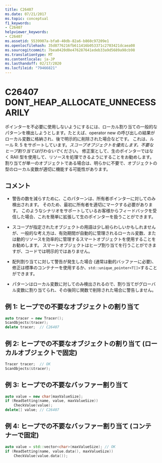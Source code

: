 ```yaml
---
title: C26407
ms.date: 07/21/2017
ms.topic: conceptual
f1_keywords:
- C26407
helpviewer_keywords:
- C26407
ms.assetid: 5539907a-bfa0-40db-82a6-b860c97209e1
ms.openlocfilehash: 35d8776216fb611416b053371c2703421dcaea08
ms.sourcegitcommit: 7bea0420d0e476287641edeb33a9d5689a98cb98
ms.translationtype: MT
ms.contentlocale: ja-JP
ms.lasthandoff: 02/17/2020
ms.locfileid: "79466821"
---
```

# <a name="c26407-dont_heap_allocate_unnecessarily"></a>C26407 DONT_HEAP_ALLOCATE_UNNECESSARILY

ポインターを不必要に使用しないようにするには、ローカル割り当ての一般的なパターンを検出しようとします。たとえば、operator new の呼び出しの結果がローカル変数に格納され、後で明示的に削除された場合などです。 これは、ルール R. 5 をサポートしています。*スコープオブジェクトを優先します。不要なヒープ割り当ては行わないで*ください。 修正案として、生のポインターではなく RAII 型を使用して、リソースを処理できるようにすることをお勧めします。 割り当てが単一のオブジェクトである場合は、明らかに不要で、オブジェクトの型のローカル変数が適切に機能する可能性があります。

## <a name="remarks"></a>コメント

- 警告の数を減らすために、このパターンは、所有者ポインターに対してのみ検出されます。 そのため、最初に所有者を適切にマークする必要があります。 このようなシナリオをサポートしているお客様からフィードバックを受信した場合、これを簡単に拡張して生のポインターを扱うことができます。

- スコープが指定されたオブジェクトの用語は少し紛らわしいかもしれませんが、一般的な考え方は、有効期間が自動的に管理されるローカル変数、または動的リソースを効率的に管理するスマートオブジェクトを使用することをお勧めします。 スマートオブジェクトはヒープ割り当てを行うことができますが、コードでは明示的ではありません。

- 配列割り当てに対して警告が発生した場合 (通常は動的バッファーに必要)、修正は標準のコンテナーを使用するか、`std::unique_pointer<T[]>`することができます。

- パターンはローカル変数に対してのみ検出されるので、割り当てがグローバル変数に割り当てられ、その後同じ関数で削除された場合に警告しません。

## <a name="example-1-unnecessary-object-allocation-on-heap"></a>例 1: ヒープでの不要なオブジェクトの割り当て

```cpp
auto tracer = new Tracer();
ScanObjects(tracer);
delete tracer;  // C26407
```

## <a name="example-2-unnecessary-object-allocation-on-heap-fixed-with-local-object"></a>例 2: ヒープでの不要なオブジェクトの割り当て (ローカルオブジェクトで固定)

```cpp
Tracer tracer;  // OK
ScanObjects(&tracer);
```

## <a name="example-3-unnecessary-buffer-allocation-on-heap"></a>例 3: ヒープでの不要なバッファー割り当て

```cpp
auto value = new char[maxValueSize];
if (ReadSetting(name, value, maxValueSize))
    CheckValue(value);
delete[] value; // C26407
```

## <a name="example-4-unnecessary-buffer-allocation-on-the-heap-fixed-with-container"></a>例 4: ヒープでの不要なバッファー割り当て (コンテナーで固定)

```cpp
auto value = std::vector<char>(maxValueSize); // OK
if (ReadSetting(name, value.data(), maxValueSize))
    CheckValue(value.data());
```

